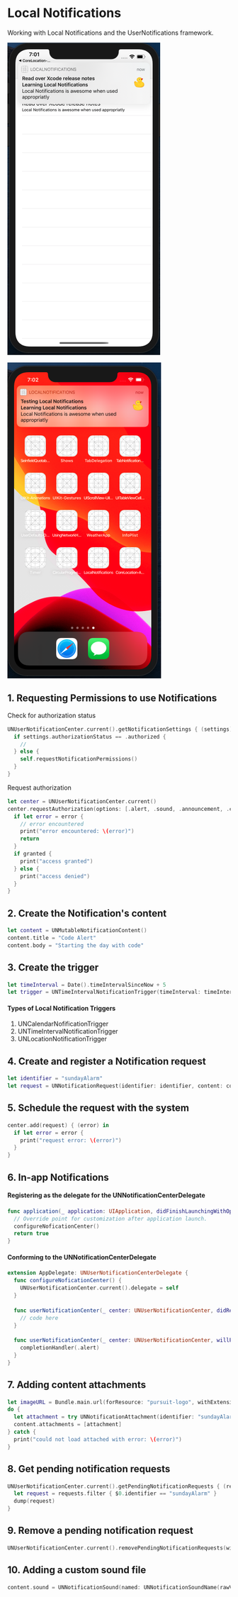 # Local Notifications

Working with Local Notifications and the UserNotifications framework. 

![app in the foreground](Assets/app-in-foreground.png)

![app in the background](Assets/app-in-background.png)

## 1. Requesting Permissions to use Notifications 

Check for authorization status
```swift 
UNUserNotificationCenter.current().getNotificationSettings { (settings) in
  if settings.authorizationStatus == .authorized {
    //
  } else {
    self.requestNotificationPermissions()
  }
}
```

Request authorization
```swift 
let center = UNUserNotificationCenter.current()
center.requestAuthorization(options: [.alert, .sound, .announcement, .carPlay]) { (granted, error) in
  if let error = error {
    // error encountered
    print("error encountered: \(error)")
    return
  }
  if granted {
    print("access granted")
  } else {
    print("access denied")
  }
}
```

## 2. Create the Notification's content 

```swift 
let content = UNMutableNotificationContent()
content.title = "Code Alert"
content.body = "Starting the day with code"
```

## 3. Create the trigger

```swift 
let timeInterval = Date().timeIntervalSinceNow + 5
let trigger = UNTimeIntervalNotificationTrigger(timeInterval: timeInterval, repeats: false)
```

#### Types of Local Notification Triggers 

1. UNCalendarNofificationTrigger
2. UNTimeIntervalNotificationTrigger 
3. UNLocationNotificationTrigger

## 4. Create and register a Notification request 

```swift 
let identifier = "sundayAlarm"
let request = UNNotificationRequest(identifier: identifier, content: content, trigger: trigger)
```

## 5. Schedule the request with the system 

```swift 
center.add(request) { (error) in
  if let error = error {
    print("request error: \(error)")
  }
}
```

## 6. In-app Notifications 

#### Registering as the delegate for the UNNotificationCenterDelegate

```swift 
func application(_ application: UIApplication, didFinishLaunchingWithOptions launchOptions: [UIApplication.LaunchOptionsKey: Any]?) -> Bool {
  // Override point for customization after application launch.
  configureNoficationCenter()
  return true
}
```

#### Conforming to the UNNotificationCenterDelegate

```swift 
extension AppDelegate: UNUserNotificationCenterDelegate {
  func configureNoficationCenter() {
    UNUserNotificationCenter.current().delegate = self
  }
  
  func userNotificationCenter(_ center: UNUserNotificationCenter, didReceive response: UNNotificationResponse, withCompletionHandler completionHandler: @escaping () -> Void) {
    // code here
  }
  
  func userNotificationCenter(_ center: UNUserNotificationCenter, willPresent notification: UNNotification, withCompletionHandler completionHandler: @escaping (UNNotificationPresentationOptions) -> Void) {
    completionHandler(.alert)
  }
}
```

## 7. Adding content attachments 

```swift 
let imageURL = Bundle.main.url(forResource: "pursuit-logo", withExtension: "png")!
do {
  let attachment = try UNNotificationAttachment(identifier: "sundayAlarm", url: imageURL)
  content.attachments = [attachment]
} catch {
  print("could not load attached with error: \(error)")
}
```

## 8. Get pending notification requests 

```swift 
UNUserNotificationCenter.current().getPendingNotificationRequests { (requests) in
  let request = requests.filter { $0.identifier == "sundayAlarm" }
  dump(request)
}
```

## 9. Remove a pending notification request

```swift 
UNUserNotificationCenter.current().removePendingNotificationRequests(withIdentifiers: ["sundayAlarm"])
```

## 10. Adding a custom sound file 

```swift 
content.sound = UNNotificationSound(named: UNNotificationSoundName(rawValue: "deduction.mp3"))//.default
```

